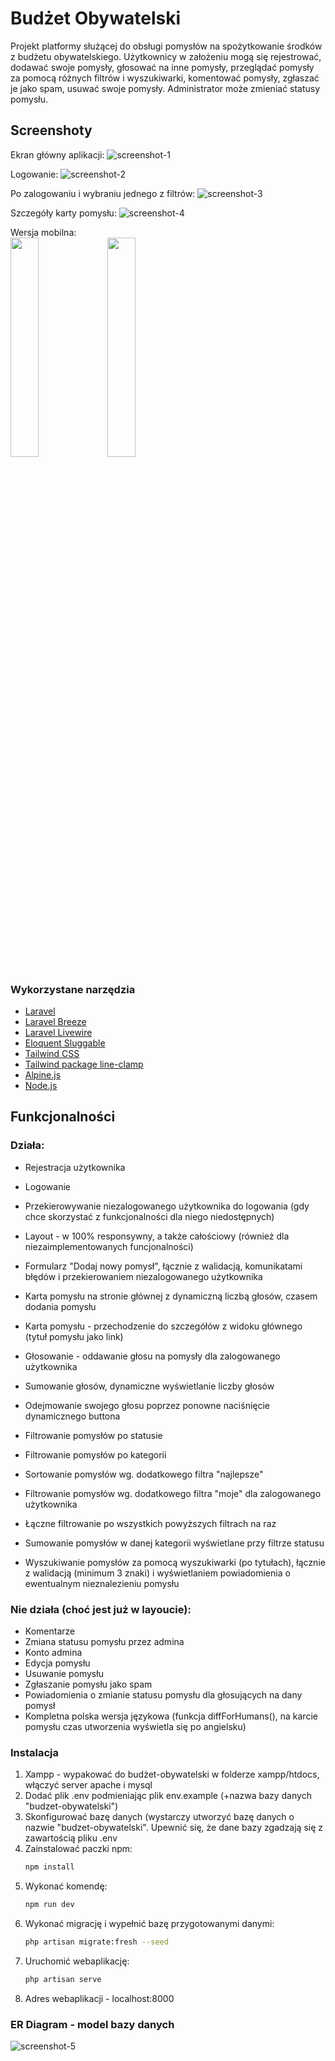 # Budżet Obywatelski

Projekt platformy służącej do obsługi pomysłów na spożytkowanie środków z budżetu obywatelskiego. Użytkownicy w założeniu mogą się rejestrować, dodawać swoje pomysły, głosować na inne pomysły, przeglądać pomysły za pomocą różnych filtrów i wyszukiwarki, komentować pomysły, zgłaszać je jako spam, usuwać swoje pomysły. Administrator może zmieniać statusy pomysłu.


## Screenshoty
Ekran główny aplikacji:
![screenshot-1](https://github.com/lemisz/budzet-obywatelski/blob/main/screenshots/pierwszy.png)

Logowanie:
![screenshot-2](https://github.com/lemisz/budzet-obywatelski/blob/main/screenshots/drugi.png)

Po zalogowaniu i wybraniu jednego z filtrów:
![screenshot-3](https://github.com/lemisz/budzet-obywatelski/blob/main/screenshots/trzeci.png)

Szczegóły karty pomysłu:
![screenshot-4](https://github.com/lemisz/budzet-obywatelski/blob/main/screenshots/czwarty.png)

Wersja mobilna:</br>
<img src="https://github.com/lemisz/budzet-obywatelski/blob/main/screenshots/piaty.png" width=30% height=30%> <img src="https://github.com/lemisz/budzet-obywatelski/blob/main/screenshots/szosty.png" width=30% height=30%></br>
### Wykorzystane narzędzia

* [Laravel](https://laravel.com)
* [Laravel Breeze](https://github.com/laravel/breeze)
* [Laravel Livewire](https://laravel-livewire.com/)
* [Eloquent Sluggable](https://github.com/cviebrock/eloquent-sluggable)
* [Tailwind CSS](https://tailwindcss.com/)
* [Tailwind package line-clamp](https://github.com/tailwindlabs/tailwindcss-line-clamp)
* [Alpine.js](https://alpinejs.dev/)
* [Node.js](https://nodejs.org/)


## Funkcjonalności

### Działa:

* Rejestracja użytkownika
* Logowanie
* Przekierowywanie niezalogowanego użytkownika do logowania (gdy chce skorzystać z funkcjonalności dla niego niedostępnych)

* Layout - w 100% responsywny, a także całościowy (również dla niezaimplementowanych funcjonalności)
* Formularz "Dodaj nowy pomysł", łącznie z walidacją, komunikatami błędów i przekierowaniem niezalogowanego użytkownika

* Karta pomysłu na stronie głównej z dynamiczną liczbą głosów, czasem dodania pomysłu
* Karta pomysłu - przechodzenie do szczegółów z widoku głównego (tytuł pomysłu jako link)

* Głosowanie - oddawanie głosu na pomysły dla zalogowanego użytkownika
* Sumowanie głosów, dynamiczne wyświetlanie liczby głosów
* Odejmowanie swojego głosu poprzez ponowne naciśnięcie dynamicznego buttona

* Filtrowanie pomysłów po statusie
* Filtrowanie pomysłów po kategorii
* Sortowanie pomysłów wg. dodatkowego filtra "najlepsze"
* Filtrowanie pomysłów wg. dodatkowego filtra "moje" dla zalogowanego użytkownika
* Łączne filtrowanie po wszystkich powyższych filtrach na raz

* Sumowanie pomysłów w danej kategorii wyświetlane przy filtrze statusu
* Wyszukiwanie pomysłów za pomocą wyszukiwarki (po tytułach), łącznie z walidacją (minimum 3 znaki) i wyświetlaniem powiadomienia o ewentualnym nieznalezieniu pomysłu

### Nie działa (choć jest już w layoucie):

* Komentarze
* Zmiana statusu pomysłu przez admina
* Konto admina
* Edycja pomysłu
* Usuwanie pomysłu
* Zgłaszanie pomysłu jako spam
* Powiadomienia o zmianie statusu pomysłu dla głosujących na dany pomysł
* Kompletna polska wersja językowa (funkcja diffForHumans(), na karcie pomysłu czas utworzenia wyświetla się po angielsku)


### Instalacja

1. Xampp - wypakować do budżet-obywatelski w folderze xampp/htdocs, włączyć server apache i mysql
2. Dodać plik .env podmieniając plik env.example (+nazwa bazy danych "budzet-obywatelski")
3. Skonfigurować bazę danych (wystarczy utworzyć bazę danych o nazwie "budzet-obywatelski". Upewnić się, że dane bazy zgadzają się z zawartością pliku .env
4. Zainstalować paczki npm:
   ```sh
   npm install
   ```
5. Wykonać komendę:
    ```sh
    npm run dev
    ```
6. Wykonać migrację i wypełnić bazę przygotowanymi danymi:
    ```sh
    php artisan migrate:fresh --seed
    ```
7. Uruchomić webaplikację:
    ```sh
    php artisan serve
    ```
8. Adres webaplikacji - localhost:8000


### ER Diagram - model bazy danych

![screenshot-5](https://github.com/lemisz/budzet-obywatelski/blob/main/screenshots/er_diagram.png)
